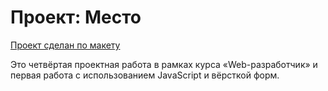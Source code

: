 # Проект: Место

[Проект сделан по макету](https://www.figma.com/file/2cn9N9jSkmxD84oJik7xL7/JavaScript.-Sprint-4?node-id=0%3A1)

Это четвёртая проектная работа в рамках курса «Web-разработчик» и первая работа с использованием JavaScript и вёрсткой форм.



